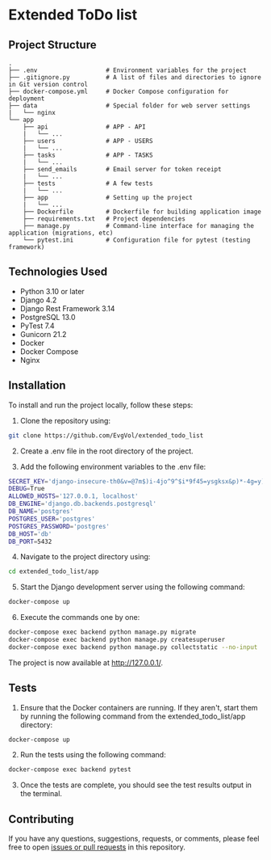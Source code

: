 # Extended ToDo list

## Project Structure

```
.
├── .env                   # Environment variables for the project
├── .gitignore.py          # A list of files and directories to ignore in Git version control
├── docker-compose.yml     # Docker Compose configuration for deployment
├── data                   # Special folder for web server settings
|   └── nginx
└── app
    ├── api                # APP - API
    |   └── ...       
    ├── users              # APP - USERS
    |   └── ...       
    ├── tasks              # APP - TASKS
    |   └── ...
    ├── send_emails        # Email server for token receipt
    |   └── ...
    ├── tests              # A few tests 
    |   └── ...
    ├── app                # Setting up the project
    |   └── ...                   
    ├── Dockerfile         # Dockerfile for building application image
    ├── requirements.txt   # Project dependencies
    ├── manage.py          # Command-line interface for managing the application (migrations, etc) 
    └── pytest.ini         # Configuration file for pytest (testing framework)
```

## Technologies Used
* Python 3.10 or later
* Django 4.2
* Django Rest Framework 3.14
* PostgreSQL 13.0
* PyTest 7.4
* Gunicorn 21.2
* Docker
* Docker Compose
* Nginx

## Installation
To install and run the project locally, follow these steps:

1. Clone the repository using:
```bash
git clone https://github.com/EvgVol/extended_todo_list
```
2. Create a .env file in the root directory of the project.

3. Add the following environment variables to the .env file:
```bash
SECRET_KEY='django-insecure-th0&v=@7m$)i-4jo^9^$i*9f45=ysgksx&p)*-4g=y)q0)-8i%'
DEBUG=True
ALLOWED_HOSTS='127.0.0.1, localhost'
DB_ENGINE='django.db.backends.postgresql'
DB_NAME='postgres'
POSTGRES_USER='postgres'
POSTGRES_PASSWORD='postgres'
DB_HOST='db'
DB_PORT=5432
```
4. Navigate to the project directory using:
```bash
cd extended_todo_list/app
```
5. Start the Django development server using the following command:
```bash
docker-compose up
```
6. Execute the commands one by one:

```bash
docker-compose exec backend python manage.py migrate
docker-compose exec backend python manage.py createsuperuser
docker-compose exec backend python manage.py collectstatic --no-input
```

The project is now available at http://127.0.0.1/.


## Tests

1. Ensure that the Docker containers are running. If they aren't, start them by running the following command from the extended_todo_list/app directory:
```bash
docker-compose up
```

2. Run the tests using the following command:
```bash
docker-compose exec backend pytest
```

3. Once the tests are complete, you should see the test results output in the terminal.

## Contributing

If you have any questions, suggestions, requests, or comments, please feel free to open [issues or pull requests](https://github.com/EvgVol/extended_todo_list/issues) in this repository.
